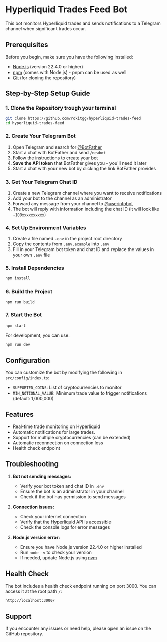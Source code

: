 # Hyperliquid Trades Feed Bot

This bot monitors Hyperliquid trades and sends notifications to a Telegram channel when significant trades occur.

## Prerequisites

Before you begin, make sure you have the following installed:

- [Node.js](https://nodejs.org/) (version 22.4.0 or higher)
- [npm](https://www.npmjs.com/) (comes with Node.js) - pnpm can be used as well
- [Git](https://git-scm.com/) (for cloning the repository)

## Step-by-Step Setup Guide

### 1. Clone the Repository trough your terminal

```bash
git clone https://github.com/rokitgg/hyperliquid-trades-feed
cd hyperliquid-trades-feed
```

### 2. Create Your Telegram Bot

1. Open Telegram and search for [@BotFather](https://t.me/BotFather)
2. Start a chat with BotFather and send `/newbot`
3. Follow the instructions to create your bot
4. **Save the API token** that BotFather gives you - you'll need it later
5. Start a chat with your new bot by clicking the link BotFather provides

### 3. Get Your Telegram Chat ID

1. Create a new Telegram channel where you want to receive notifications
2. Add your bot to the channel as an administrator
3. Forward any message from your channel to [@userinfobot](https://t.me/userinfobot)
4. The bot will reply with information including the chat ID (it will look like `-100xxxxxxxxxx`)

### 4. Set Up Environment Variables

1. Create a file named `.env` in the project root directory
2. Copy the contents from `.env.example` into `.env`
3. Fill in your Telegram bot token and chat ID and replace the values in your own `.env` file

### 5. Install Dependencies

```bash
npm install
```

### 6. Build the Project

```bash
npm run build
```

### 7. Start the Bot

```bash
npm start
```

For development, you can use:

```bash
npm run dev
```

## Configuration

You can customize the bot by modifying the following in `src/config/index.ts`:

- `SUPPORTED_COINS`: List of cryptocurrencies to monitor
- `MIN_NOTIONAL_VALUE`: Minimum trade value to trigger notifications (default: 1,000,000)

## Features

- Real-time trade monitoring on Hyperliquid
- Automatic notifications for large trades.
- Support for multiple cryptocurrencies (can be extended)
- Automatic reconnection on connection loss
- Health check endpoint

## Troubleshooting

1. **Bot not sending messages:**
    - Verify your bot token and chat ID in `.env`
    - Ensure the bot is an administrator in your channel
    - Check if the bot has permission to send messages

2. **Connection issues:**
    - Check your internet connection
    - Verify that the Hyperliquid API is accessible
    - Check the console logs for error messages

3. **Node.js version error:**
    - Ensure you have Node.js version 22.4.0 or higher installed
    - Run `node -v` to check your version
    - If needed, update Node.js using [nvm](https://github.com/nvm-sh/nvm)

## Health Check

The bot includes a health check endpoint running on port 3000. You can access it at the root path `/`:

```bash
http://localhost:3000/
```

## Support

If you encounter any issues or need help, please open an issue on the GitHub repository.
